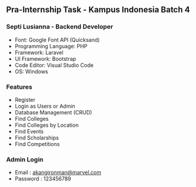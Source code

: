 ## Pra-Internship Task - Kampus Indonesia Batch 4

### Septi Lusianna - Backend Developer
- Font: Google Font API (Quicksand)
- Programming Language: PHP
- Framework: Laravel
- UI Framework: Bootstrap
- Code Editor: Visual Studio Code
- OS: Windows

### Features
- Register
- Login as Users or Admin
- Database Management (CRUD)
- Find Colleges
- Find Colleges by Location
- Find Events
- Find Scholarships
- Find Competitions

### Admin Login
- Email : akangironman@marvel.com
- Password : 123456789
